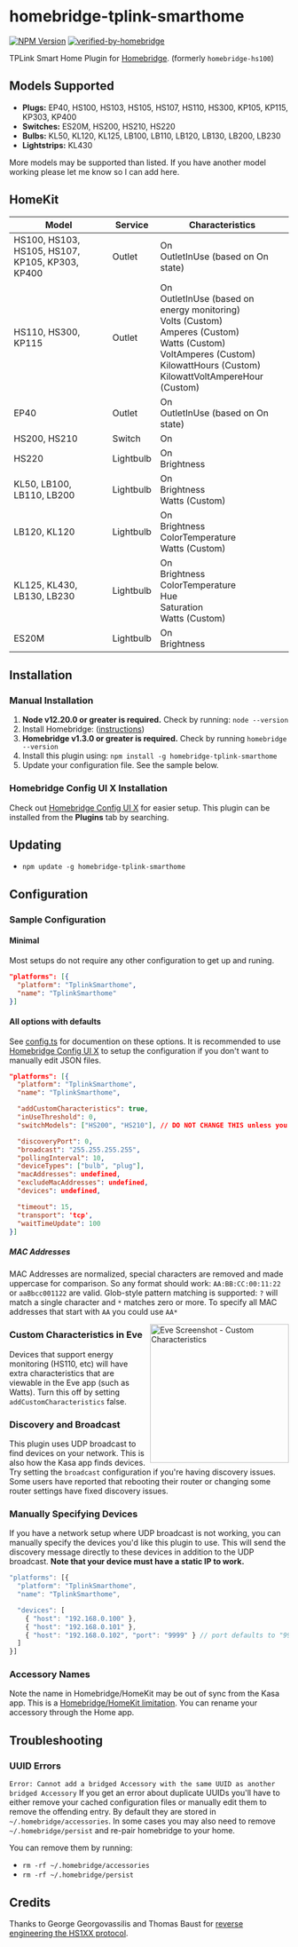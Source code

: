 <!-- markdownlint-disable MD033 -->

# homebridge-tplink-smarthome

[![NPM Version](https://img.shields.io/npm/v/homebridge-tplink-smarthome.svg)](https://www.npmjs.com/package/homebridge-tplink-smarthome)
[![verified-by-homebridge](https://badgen.net/badge/homebridge/verified/purple)](https://github.com/homebridge/homebridge/wiki/Verified-Plugins)

TPLink Smart Home Plugin for [Homebridge](https://github.com/nfarina/homebridge). (formerly `homebridge-hs100`)

## Models Supported

- **Plugs:** EP40, HS100, HS103, HS105, HS107, HS110, HS300, KP105, KP115, KP303, KP400
- **Switches:** ES20M, HS200, HS210, HS220
- **Bulbs:** KL50, KL120, KL125, LB100, LB110, LB120, LB130, LB200, LB230
- **Lightstrips:** KL430

More models may be supported than listed. If you have another model working please let me know so I can add here.

## HomeKit

| Model                                           | Service   | Characteristics                                                                                                                                                                                    |
| ----------------------------------------------- | --------- | -------------------------------------------------------------------------------------------------------------------------------------------------------------------------------------------------- |
| HS100, HS103, HS105, HS107, KP105, KP303, KP400 | Outlet    | On<br/>OutletInUse (based on On state)                                                                                                                                                             |
| HS110, HS300, KP115                             | Outlet    | On<br/>OutletInUse (based on energy monitoring)<br/>Volts (Custom)<br/>Amperes (Custom)<br/>Watts (Custom)<br/>VoltAmperes (Custom)<br/>KilowattHours (Custom)<br/>KilowattVoltAmpereHour (Custom) |
| EP40                                            | Outlet    | On<br/>OutletInUse (based on On state)                                                                                                                                                             |
| HS200, HS210                                    | Switch    | On                                                                                                                                                                                                 |
| HS220                                           | Lightbulb | On<br/>Brightness                                                                                                                                                                                  |
| KL50, LB100, LB110, LB200                       | Lightbulb | On<br/>Brightness<br/>Watts (Custom)                                                                                                                                                               |
| LB120, KL120                                    | Lightbulb | On<br/>Brightness<br/>ColorTemperature<br/>Watts (Custom)                                                                                                                                          |
| KL125, KL430, LB130, LB230                      | Lightbulb | On<br/>Brightness<br/>ColorTemperature<br/>Hue<br/>Saturation<br/>Watts (Custom)                                                                                                                   |
| ES20M                                           | Lightbulb | On<br/>Brightness                                                                                                                                                                                  |

## Installation

### Manual Installation

1. **Node v12.20.0 or greater is required.** Check by running: `node --version`
2. Install Homebridge: ([instructions](https://github.com/homebridge/homebridge#installation))
3. **Homebridge v1.3.0 or greater is required.** Check by running `homebridge --version`
4. Install this plugin using: `npm install -g homebridge-tplink-smarthome`
5. Update your configuration file. See the sample below.

### Homebridge Config UI X Installation

Check out [Homebridge Config UI X](https://github.com/oznu/homebridge-config-ui-x) for easier setup. This plugin can be installed from the **Plugins** tab by searching.

## Updating

- `npm update -g homebridge-tplink-smarthome`

## Configuration

### Sample Configuration

#### Minimal

Most setups do not require any other configuration to get up and runing.

```json
"platforms": [{
  "platform": "TplinkSmarthome",
  "name": "TplinkSmarthome"
}]
```

#### All options with defaults

See [config.ts](src/config.ts) for documention on these options. It is recommended to use [Homebridge Config UI X](https://github.com/oznu/homebridge-config-ui-x) to setup the configuration if you don't want to manually edit JSON files.

```json
"platforms": [{
  "platform": "TplinkSmarthome",
  "name": "TplinkSmarthome",

  "addCustomCharacteristics": true,
  "inUseThreshold": 0,
  "switchModels": ["HS200", "HS210"], // DO NOT CHANGE THIS unless you know what you are doing

  "discoveryPort": 0,
  "broadcast": "255.255.255.255",
  "pollingInterval": 10,
  "deviceTypes": ["bulb", "plug"],
  "macAddresses": undefined,
  "excludeMacAddresses": undefined,
  "devices": undefined,

  "timeout": 15,
  "transport": 'tcp',
  "waitTimeUpdate": 100
}]
```

##### MAC Addresses

MAC Addresses are normalized, special characters are removed and made uppercase for comparison. So any format should work: `AA:BB:CC:00:11:22` or `aaBbcc001122` are valid. Glob-style pattern matching is supported: `?` will match a single character and `*` matches zero or more. To specify all MAC addresses that start with `AA` you could use `AA*`

<img src="https://user-images.githubusercontent.com/1383980/30236344-5ca0e866-94cc-11e7-9cf7-bb5632291082.png" align="right" alt="Eve Screenshot - Custom Characteristics" width=250>

### Custom Characteristics in Eve

Devices that support energy monitoring (HS110, etc) will have extra characteristics that are viewable in the Eve app (such as Watts). Turn this off by setting `addCustomCharacteristics` false.

### Discovery and Broadcast

This plugin uses UDP broadcast to find devices on your network. This is also how the Kasa app finds devices. Try setting the `broadcast` configuration if you're having discovery issues. Some users have reported that rebooting their router or changing some router settings have fixed discovery issues.

### Manually Specifying Devices

If you have a network setup where UDP broadcast is not working, you can manually specify the devices you'd like this plugin to use. This will send the discovery message directly to these devices in addition to the UDP broadcast. **Note that your device must have a static IP to work.**

```js
"platforms": [{
  "platform": "TplinkSmarthome",
  "name": "TplinkSmarthome",

  "devices": [
    { "host": "192.168.0.100" },
    { "host": "192.168.0.101" },
    { "host": "192.168.0.102", "port": "9999" } // port defaults to "9999" but can be overriden
  ]
}]
```

### Accessory Names

Note the name in Homebridge/HomeKit may be out of sync from the Kasa app. This is a [Homebridge/HomeKit limitation](https://github.com/nfarina/homebridge#limitations). You can rename your accessory through the Home app.

## Troubleshooting

### UUID Errors

`Error: Cannot add a bridged Accessory with the same UUID as another bridged Accessory`
If you get an error about duplicate UUIDs you'll have to either remove your cached configuration files or manually edit them to remove the offending entry. By default they are stored in `~/.homebridge/accessories`. In some cases you may also need to remove `~/.homebridge/persist` and re-pair homebridge to your home.

You can remove them by running:

- `rm -rf ~/.homebridge/accessories`
- `rm -rf ~/.homebridge/persist`

## Credits

Thanks to George Georgovassilis and Thomas Baust for [reverse engineering the HS1XX protocol](https://blog.georgovassilis.com/2016/05/07/controlling-the-tp-link-hs100-wi-fi-smart-plug/).
